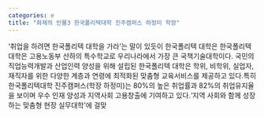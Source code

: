 ```yaml
---
categories: e
title: "화제의 인물3 한국폴리텍대학 진주캠퍼스 하정미 학장"
---
```

‘취업을 하려면 한국폴리텍 대학을 가라’는 말이 있듯이 한국폴리텍 대학은 한국폴리텍대학은 고용노동부 산하의 특수학교로 우리나라에서 가장 큰 국책기술대학이다. 국민의 직업능력개발과 산업인력 양성을 위해 설립된 한국폴리텍 대학은 학위, 비학위, 실업자, 재직자를 위한 다양한 계층과 연령에 최적화된 맞춤형 교육서비스를 제공하고 있다.특히 한국폴리텍대학 진주캠퍼스(학장 하정미)는 80%의 높은 취업률과 82%의 취업유지율을 보이며 우수 인재 양성과 지역사회 고용창출에 기여하고 있다.‘지역 사회와 함께 성장하는 맞춤형 현장 실무대학’에 걸맞